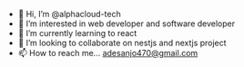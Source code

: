 - 👋 Hi, I’m @alphacloud-tech
- 👀 I’m interested in web developer and software developer
- 🌱 I’m currently learning to react 
- 💞️ I’m looking to collaborate on nestjs and nextjs project
- 📫 How to reach me... adesanjo470@gmail.com

<!---
alphacloud-tech/alphacloud-tech is a ✨ special ✨ repository because its `README.md` (this file) appears on your GitHub profile.
You can click the Preview link to take a look at your changes.
--->
